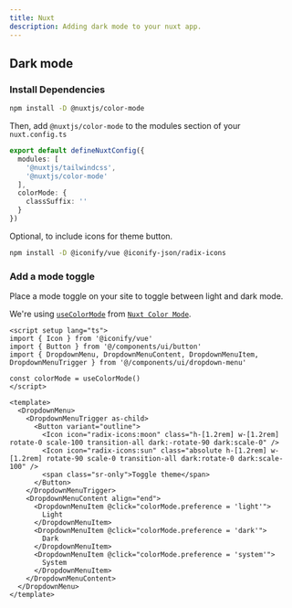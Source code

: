 ```yaml
---
title: Nuxt
description: Adding dark mode to your nuxt app.
---
```


## Dark mode

<Steps>

### Install Dependencies

```bash
npm install -D @nuxtjs/color-mode
```

Then, add `@nuxtjs/color-mode` to the modules section of your `nuxt.config.ts`

```ts
export default defineNuxtConfig({
  modules: [
    '@nuxtjs/tailwindcss',
    '@nuxtjs/color-mode'
  ],
  colorMode: {
    classSuffix: ''
  }
})
```

Optional, to include icons for theme button.
```bash
npm install -D @iconify/vue @iconify-json/radix-icons
```

### Add a mode toggle

Place a mode toggle on your site to toggle between light and dark mode.

We're using [`useColorMode`](https://color-mode.nuxtjs.org/#usage) from [`Nuxt Color Mode`](https://color-mode.nuxtjs.org/).

```vue
<script setup lang="ts">
import { Icon } from '@iconify/vue'
import { Button } from '@/components/ui/button'
import { DropdownMenu, DropdownMenuContent, DropdownMenuItem, DropdownMenuTrigger } from '@/components/ui/dropdown-menu'

const colorMode = useColorMode()
</script>

<template>
  <DropdownMenu>
    <DropdownMenuTrigger as-child>
      <Button variant="outline">
        <Icon icon="radix-icons:moon" class="h-[1.2rem] w-[1.2rem] rotate-0 scale-100 transition-all dark:-rotate-90 dark:scale-0" />
        <Icon icon="radix-icons:sun" class="absolute h-[1.2rem] w-[1.2rem] rotate-90 scale-0 transition-all dark:rotate-0 dark:scale-100" />
        <span class="sr-only">Toggle theme</span>
      </Button>
    </DropdownMenuTrigger>
    <DropdownMenuContent align="end">
      <DropdownMenuItem @click="colorMode.preference = 'light'">
        Light
      </DropdownMenuItem>
      <DropdownMenuItem @click="colorMode.preference = 'dark'">
        Dark
      </DropdownMenuItem>
      <DropdownMenuItem @click="colorMode.preference = 'system'">
        System
      </DropdownMenuItem>
    </DropdownMenuContent>
  </DropdownMenu>
</template>
```

</Steps>

